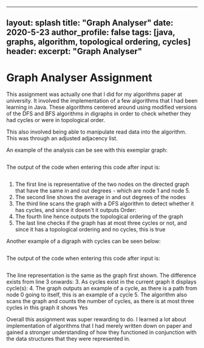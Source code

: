  ---
layout: splash
title: "Graph Analyser"
date: 2020-5-23
author_profile: false
tags: [java, graphs, algorithm, topological ordering, cycles]
header:
excerpt: "Graph Analyser"
---
# Graph Analyser Assignment

This assignment was actually one that I did for my algorithms paper at university.
It involved the implementation of a few algorithms that I had been learning in Java.
These algorithms centered around using modified versions of the DFS and BFS algorithms
in digraphs in order to check whether they had cycles or were in topological order.

This also involved being able to manipulate read data into the algorithm. This was
through an adjusted adjacency list.

An example of the analysis can be see with this exemplar graph:

<img src="{{ site.url }}{{ site.baseurl }}/images/graph/graph1.JPG" alt="">

The output of the code when entering this code after input is:

<img src="{{ site.url }}{{ site.baseurl }}/images/graph/output1.JPG" alt="">

1. The first line is representative of the two nodes on the directed graph that have
the same in and out degrees - which are node 1 and node 5.
2. The second line shows the average in and out degrees of the nodes
3. The third line scans the graph with a DFS algorithm to detect whether it has
cycles, and since it doesn't it outputs Order:
4. The fourth line hence outputs the topological ordering of the graph
5. The last line checks if the graph has at most three cycles or not, and since it
has a topological ordering and no cycles, this is true


Another example of a digraph with cycles can be seen below:

<img src="{{ site.url }}{{ site.baseurl }}/images/graph/graph2.JPG" alt="">

The output of the code when entering this code after input is:

<img src="{{ site.url }}{{ site.baseurl }}/images/graph/output2.JPG" alt="">

The line representation is the same as the graph first shown. The difference exists
from line 3 onwards:
3. As cycles exist in the current graph it displays cycle(s):
4. The graph outputs an example of a cycle, as there is a path from node 0 going
to itself, this is an example of a cycle
5. The algorithm also scans the graph and counts the number of cycles, as there is
at most three cycles in this graph it shows Yes


Overall this assignment was super rewarding to do. I learned a lot about implementation
of algorithms that I had merely written down on paper and gained a stronger understanding
of how they functioned in conjunction with the data structures that they were represented
in.
